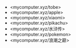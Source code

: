 * <mycomputer.xyz/tobe>
* <mycomputer.xyz/apple>
* <mycomputer.xyz/xiaomi>
* <mycomputer.xyz/pikachu>
* <mycomputer.xyz/水浒传>
* <mycomputer.xyz/pokemon>
* <mycomputer.xyz/浪潮之巅>